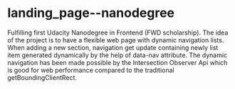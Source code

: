 # landing_page--nanodegree

Fulfilling first Udacity Nanodegree in Frontend (FWD scholarship). The idea of the project is to have a flexible web page with dynamic navigation lists. When adding a new section, navigation get update containing newly list item generated dynamically by the help of data-nav attribute. The dynamic navigation has been made possible by the Intersection Observer Api which is good for web performance compared to the traditional getBoundingClientRect.
